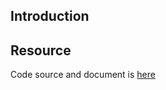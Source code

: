 ## Introduction

## Resource

Code source and document is [here](https://github.com/kcl-lang/artifacthub/tree/main/insert-pod-antiaffinity)
